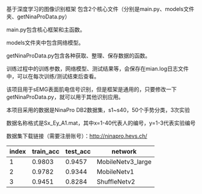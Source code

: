 基于深度学习的图像识别框架
包含2个核心文件（分别是main.py、models文件夹、getNinaProData.py）

main.py包含核心框架和主函数。

models文件夹中包含网络模型。           
      
getNinaProData.py包含各种获取、整理、保存数据的函数。   
        
训练过程中的训练参数，网络模型、测试结果等，会保存在mian.log日志文件中，可以在每次训练/测试结束后查看。

该项目用于sEMG表面肌电信号识别，但是框架是通用的，只要修改一下getNinaProData.py，就可以用于其他识别应用。

本项目采用的数据是NinaPro DB2数据集，s1~s40，50个手势分类，3次实验

数据名称格式是Sx_Ey_A1.mat，其中x=1-40代表人的编号，y=1-3代表实验编号

数据集下载链接（需要注册账号）：http://ninapro.hevs.ch/

| index | train_acc | test_acc | network |
| ----- | ----- | ----- | ----- |
| 1      |  0.9803     |  0.9457    |  MobileNetv3_large|
| 2      |  0.9782     |  0.9344    |  MobileNetv1 |
| 3      |  0.9451     |  0.8284    |  ShuffleNetv2  |
   
